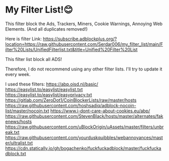 # My Filter List!😊
This filter block the Ads, Trackers, Miners, Cookie Warnings, Annoying Web Elements. (And all duplicates removed!)

Here is filter Link: https://subscribe.adblockplus.org/?location=https://raw.githubusercontent.com/Serdar006/my_filter_list/main/Filter%20Lists/UnifiedFilterlist.txt&title=Unified%20Filter%20List

This filter list block all ADS!

Therefore, I do not recommend using any other filter lists. 
I'll try to update it every week.

I used these filters:
https://abp.oisd.nl/basic/
https://easylist.to/easylist/easylist.txt
https://easylist.to/easylist/easyprivacy.txt
https://gitlab.com/ZeroDot1/CoinBlockerLists/raw/master/hosts
https://raw.githubusercontent.com/hoshsadiq/adblock-nocoin-list/master/nocoin.txt
https://www.i-dont-care-about-cookies.eu/abp/
https://raw.githubusercontent.com/StevenBlack/hosts/master/alternates/fakenews/hosts
https://raw.githubusercontent.com/uBlockOrigin/uAssets/master/filters/unbreak.txt
https://raw.githubusercontent.com/yourduskquibbles/webannoyances/master/ultralist.txt
https://cdn.statically.io/gh/bogachenko/fuckfuckadblock/master/fuckfuckadblock.txt
